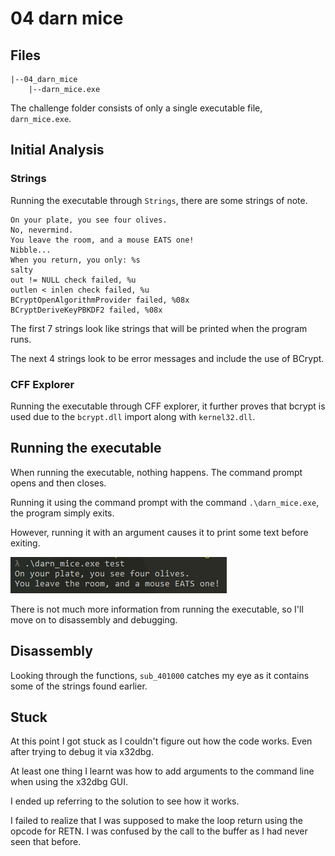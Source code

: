 # 04 darn mice

## Files

```
|--04_darn_mice
    |--darn_mice.exe
```

The challenge folder consists of only a single executable file, `darn_mice.exe`.

## Initial Analysis

### Strings
Running the executable through `Strings`, there are some strings of note.

```
On your plate, you see four olives.
No, nevermind.
You leave the room, and a mouse EATS one!
Nibble...
When you return, you only: %s
salty
out != NULL check failed, %u
outlen < inlen check failed, %u
BCryptOpenAlgorithmProvider failed, %08x
BCryptDeriveKeyPBKDF2 failed, %08x
```
The first 7 strings look like strings that will be printed when the program runs.

The next 4 strings look to be error messages and include the use of BCrypt.

### CFF Explorer
Running the executable through CFF explorer, it further proves that bcrypt is used due to the `bcrypt.dll` import along with `kernel32.dll`.

## Running the executable

When running the executable, nothing happens. The command prompt opens and then closes.

Running it using the command prompt with the command `.\darn_mice.exe`, the program simply exits.

However, running it with an argument causes it to print some text before exiting.

![cmder output](images/darn_mice1.png)

There is not much more information from running the executable, so I'll move on to disassembly and debugging.

## Disassembly

Looking through the functions, `sub_401000` catches my eye as it contains some of the strings found earlier.

## Stuck

At this point I got stuck as I couldn't figure out how the code works. Even after trying to debug it via x32dbg. 

At least one thing I learnt was how to add arguments to the command line when using the x32dbg GUI.

I ended up referring to the solution to see how it works.

I failed to realize that I was supposed to make the loop return using the opcode for RETN. I was confused by the call to the buffer as I had never seen that before.

